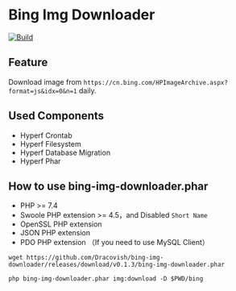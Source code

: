 # Bing Img Downloader

[![Build](https://github.com/Dracovish/bing-img-downloader/actions/workflows/build.yml/badge.svg)](https://github.com/Dracovish/bing-img-downloader/actions/workflows/build.yml)

## Feature

Download image from `https://cn.bing.com/HPImageArchive.aspx?format=js&idx=0&n=1` daily.

## Used Components

- Hyperf Crontab
- Hyperf Filesystem
- Hyperf Database Migration
- Hyperf Phar

## How to use bing-img-downloader.phar

- PHP >= 7.4
- Swoole PHP extension >= 4.5，and Disabled `Short Name`
- OpenSSL PHP extension
- JSON PHP extension
- PDO PHP extension （If you need to use MySQL Client）

```shell
wget https://github.com/Dracovish/bing-img-downloader/releases/download/v0.1.3/bing-img-downloader.phar

php bing-img-downloader.phar img:download -D $PWD/bing
```
